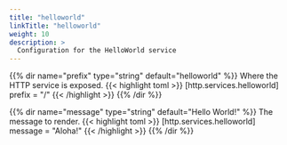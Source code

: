 ```yaml
---
title: "helloworld"
linkTitle: "helloworld"
weight: 10
description: >
  Configuration for the HelloWorld service
---
```


{{% dir name="prefix" type="string" default="helloworld" %}}
Where the HTTP service is exposed.
{{< highlight toml >}}
[http.services.helloworld]
prefix = "/"
{{< /highlight >}}
{{% /dir %}}

{{% dir name="message" type="string" default="Hello World!" %}}
The message to render.
{{< highlight toml >}}
[http.services.helloworld]
message = "Aloha!"
{{< /highlight >}}
{{% /dir %}}
